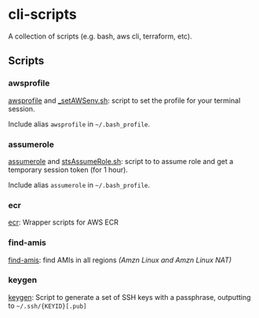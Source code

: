 # cli-scripts
A collection of scripts (e.g. bash, aws cli, terraform, etc).

## Scripts
### awsprofile
[awsprofile](awsprofile) and [_setAWSenv.sh](awsprofile): script to set the profile for your terminal session. 

Include alias `awsprofile` in `~/.bash_profile`.

### assumerole
[assumerole](assumerole) and [stsAssumeRole.sh](assumerole): script to to assume role and get a temporary session token (for 1 hour). 

Include alias `assumerole` in `~/.bash_profile`.

### ecr
[ecr](ecr): Wrapper scripts for AWS ECR

### find-amis
[find-amis](find-amis): find AMIs in all regions _(Amzn Linux and Amzn Linux NAT)_

### keygen
[keygen](keygen): Script to generate a set of SSH keys with a passphrase, outputting to `~/.ssh/{KEYID}[.pub]`


